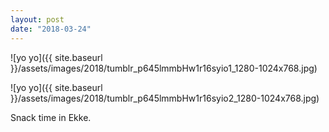 ```yaml
---
layout: post
date: "2018-03-24"
---
```


![yo yo]({{ site.baseurl }}/assets/images/2018/tumblr_p645lmmbHw1r16syio1_1280-1024x768.jpg)

![yo yo]({{ site.baseurl }}/assets/images/2018/tumblr_p645lmmbHw1r16syio2_1280-1024x768.jpg)

Snack time in Ekke.
